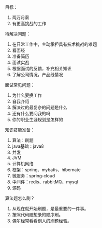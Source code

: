 目标：

1. 两万月薪
2. 有更高挑战的工作



待解决问题：

1. 在日常工作中，主动承担具有技术挑战的难题
2. 看面经
3. 准备简历
4. 面试实战
5. 根据面试的反馈，补充相关知识
6. 了解公司情况，产品线情况



面试常见问题：

1. 为什么要换工作
2. 自我介绍
3. 解决过的最复杂的问题是什么
4. 还有什么要问我的吗
5. 你的职业生涯规划是怎样的



知识技能准备：

1. 算法：刷题
2. java基础：java8
3. 并发
4. JVM
5. 计算机网络
6. 框架：spring、mybatis、hibernate
7. 微服务：spring-cloud
8. 中间件：redis、rabbitMQ、mysql
9. 源码



算法题怎么刷？

1. 从现在就开始刷题，是最重要的一件事。
2. 按照代码随想录的顺序刷。
3. 偶尔经常看看别人的刷题经验。